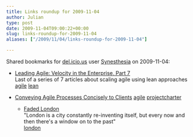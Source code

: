 ```yaml
---
title: Links roundup for 2009-11-04
author: Julian
type: post
date: 2009-11-04T09:00:22+00:00
slug: links-roundup-for-2009-11-04 
aliases: ["/2009/11/04/links-roundup-for-2009-11-04"]

---
```

Shared bookmarks for [del.icio.us][1] user [Synesthesia][2] on 2009-11-04:

  * [Leading Agile: Velocity in the Enterprise, Part 7][3]  
    Last of a series of 7 articles about scaling agile using lean approaches  
    [agile][4] [lean][5] 
  * [Conveying Agile Processes Concisely to Clients][6] 
    [agile][4] [projectcharter][7] </li> 
    
      * [Faded London][8]  
        "London is a city constantly re-inventing itself, but every now and then there's a window on to the past"  
        [london][9] </ul>

 [1]: https://del.icio.us/
 [2]: https://del.icio.us/synesthesia
 [3]: https://www.leadingagile.com/2009/11/velocity-in-enterprise-part-7.html?utm_medium=twitter&utm_source=twitterfeed
 [4]: https://delicious.com/synesthesia/agile
 [5]: https://delicious.com/synesthesia/lean
 [6]: https://devlicio.us/blogs/billy_mccafferty/archive/2007/10/09/conveying-agile-processes-in-agile-contracts.aspx
 [7]: https://delicious.com/synesthesia/projectcharter
 [8]: https://faded-london.blogspot.com/
 [9]: https://delicious.com/synesthesia/london